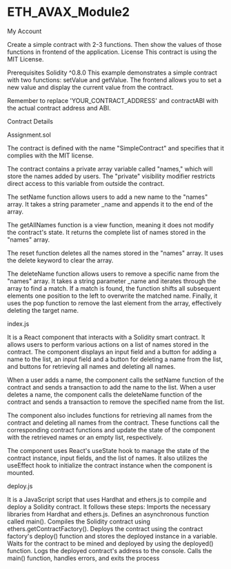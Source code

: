 # ETH_AVAX_Module2

My Account 

Create a simple contract with 2-3 functions. Then show the values of those functions in frontend of the application.
License This contract is using the MIT License.

Prerequisites Solidity ^0.8.0
This example demonstrates a simple contract with two functions: setValue and getValue. The frontend allows you to set a new value and display the current value from the contract.

Remember to replace 'YOUR_CONTRACT_ADDRESS' and contractABI with the actual contract address and ABI.

Contract Details 

Assignment.sol

The contract is defined with the name "SimpleContract" and specifies that it complies with the MIT license.

The contract contains a private array variable called "names," which will store the names added by users. The "private" visibility modifier restricts direct access to this variable from outside the contract.

The setName function allows users to add a new name to the "names" array. It takes a string parameter _name and appends it to the end of the array.

The getAllNames function is a view function, meaning it does not modify the contract's state. It returns the complete list of names stored in the "names" array.

The reset function deletes all the names stored in the "names" array. It uses the delete keyword to clear the array.

The deleteName function allows users to remove a specific name from the "names" array. It takes a string parameter _name and iterates through the array to find a match. If a match is found, the function shifts all subsequent elements one position to the left to overwrite the matched name. Finally, it uses the pop function to remove the last element from the array, effectively deleting the target name.

index.js

It is a React component that interacts with a Solidity smart contract. It allows users to perform various actions on a list of names stored in the contract. The component displays an input field and a button for adding a name to the list, an input field and a button for deleting a name from the list, and buttons for retrieving all names and deleting all names.

When a user adds a name, the component calls the setName function of the contract and sends a transaction to add the name to the list. When a user deletes a name, the component calls the deleteName function of the contract and sends a transaction to remove the specified name from the list.

The component also includes functions for retrieving all names from the contract and deleting all names from the contract. These functions call the corresponding contract functions and update the state of the component with the retrieved names or an empty list, respectively.

The component uses React's useState hook to manage the state of the contract instance, input fields, and the list of names. It also utilizes the useEffect hook to initialize the contract instance when the component is mounted.

deploy.js

It is a JavaScript script that uses Hardhat and ethers.js to compile and deploy a Solidity contract. It follows these steps:
Imports the necessary libraries from Hardhat and ethers.js.
Defines an asynchronous function called main().
Compiles the Solidity contract using ethers.getContractFactory().
Deploys the contract using the contract factory's deploy() function and stores the deployed instance in a variable.
Waits for the contract to be mined and deployed by using the deployed() function.
Logs the deployed contract's address to the console.
Calls the main() function, handles errors, and exits the process
